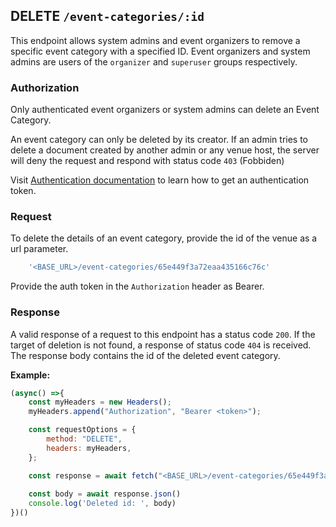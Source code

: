 ## DELETE `/event-categories/:id`

This endpoint allows system admins and event organizers to remove a specific event category with a specified ID. Event organizers and system admins are users of the `organizer` and `superuser` groups respectively. 

### Authorization
Only authenticated event organizers or system admins can delete an Event Category.

An event category can only be deleted by its creator. If an admin tries to delete a document created by another admin or any venue host, the server will deny the request and respond with status code `403` (Fobbiden)

Visit [Authentication documentation](../../../authentication/authentication.md) to learn how to get an authentication token.

### Request
To delete the details of an event category, provide the id of the venue as a url parameter. 
```javascript
    '<BASE_URL>/event-categories/65e449f3a72eaa435166c76c'
```

Provide the auth token in the `Authorization` header as Bearer. 

### Response
A valid response of a request to this endpoint has a status code `200`. If the target of deletion is not found, a response of status code `404` is received. The response body contains the id of the deleted event category.

**Example:**

```javascript
(async() =>{
    const myHeaders = new Headers();
    myHeaders.append("Authorization", "Bearer <token>");

    const requestOptions = {
        method: "DELETE",
        headers: myHeaders,
    };

    const response = await fetch("<BASE_URL>/event-categories/65e449f3a72eaa435166c76c", requestOptions)
    
    const body = await response.json()
    console.log('Deleted id: ', body)
})()
```
